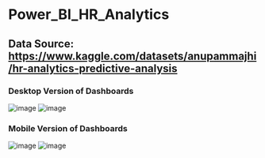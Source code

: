 # Power_BI_HR_Analytics

## Data Source: https://www.kaggle.com/datasets/anupammajhi/hr-analytics-predictive-analysis

### Desktop Version of Dashboards
![image](https://github.com/myakininayu/Power_BI_HR_Analytics/assets/79317792/78c58b44-6d9b-477a-8db8-3ec2238fa0b6)
![image](https://github.com/myakininayu/Power_BI_HR_Analytics/assets/79317792/a12eb293-1e52-4c1b-9ad2-1f6060b598c3)

### Mobile Version of Dashboards
![image](https://github.com/myakininayu/Power_BI_HR_Analytics/assets/79317792/d8bfffdc-8c52-4ae0-87c4-9207fcda87a2) ![image](https://github.com/myakininayu/Power_BI_HR_Analytics/assets/79317792/ccfdcde6-1d32-444d-b6ff-238e15feea98)

